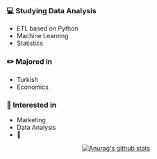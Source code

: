 ### :computer: Studying Data Analysis
+ ETL based on Python
+ Machine Learning
+ Statistics
### :pencil2: Majored in
+ Turkish
+ Economics
### :star2: Interested in
+ Marketing
+ Data Analysis
+ :musical_note:

<div align=center>
	
[![Anurag's github stats](https://github-readme-stats.vercel.app/api?username=hanna-joo&show_icons=true&theme=gruvbox)](https://github.com/anuraghazra/github-readme-stats)

</div>
